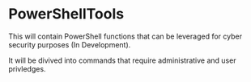 # PowerShellTools
This will contain PowerShell functions that can be leveraged for cyber security purposes (In Development).

It will be divived into commands that require administrative and user privledges.
